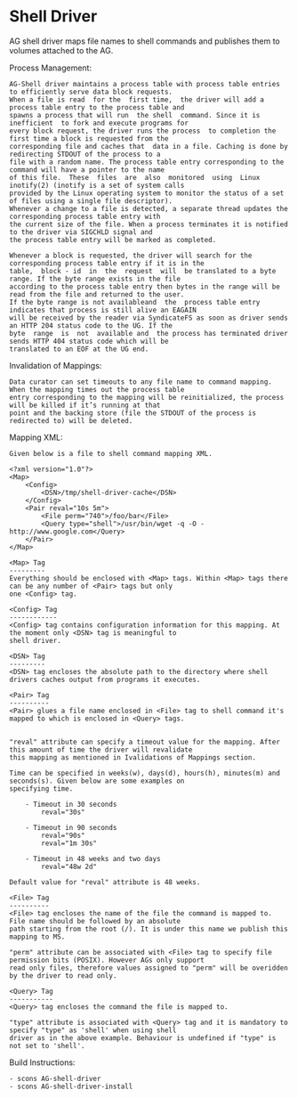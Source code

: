 Shell Driver
============

AG shell driver maps file names to shell commands and publishes them to volumes attached to the AG.

Process Management:

    AG-Shell driver maintains a process table with process table entries to efficiently serve data block requests. 
    When a file is read  for the  first time,  the driver will add a process table entry to the process table and 
    spawns a process that will run  the shell  command. Since it is inefficient  to fork and execute programs for 
    every block request, the driver runs the process  to completion the  first time a block is requested from the 
    corresponding file and caches that  data in a file. Caching is done by redirecting STDOUT of the process to a 
    file with a random name. The process table entry corresponding to the command will have a pointer to the name 
    of this file.  These  files  are  also  monitored  using  Linux  inotify(2) (inotify is a set of system calls 
    provided by the Linux operating system to monitor the status of a set of files using a single file descriptor). 
    Whenever a change to a file is detected, a separate thread updates the corresponding process table entry with 
    the current size of the file. When a process terminates it is notified to the driver via SIGCHLD signal and 
    the process table entry will be marked as completed. 
    
    Whenever a block is requested, the driver will search for the corresponding process table entry if it is in the 
    table,  block - id  in  the  request  will  be translated to a byte range. If the byte range exists in the file 
    according to the process table entry then bytes in the range will be read from the file and returned to the user. 
    If the byte range is not availableand  the  process table entry indicates that process is still alive an EAGAIN
    will be received by the reader via SyndicateFS as soon as driver sends an HTTP 204 status code to the UG. If the
    byte  range  is  not  available and  the process has terminated driver sends HTTP 404 status code which will be 
    translated to an EOF at the UG end. 

Invalidation of Mappings:

    Data curator can set timeouts to any file name to command mapping. When the mapping times out the process table 
    entry corresponding to the mapping will be reinitialized, the process will be killed if it’s running at that 
    point and the backing store (file the STDOUT of the process is redirected to) will be deleted. 


Mapping XML:

    Given below is a file to shell command mapping XML.
    
    <?xml version="1.0"?>
    <Map>
        <Config>
            <DSN>/tmp/shell-driver-cache</DSN>
        </Config>
        <Pair reval="10s 5m">
            <File perm="740">/foo/bar</File>
            <Query type="shell">/usr/bin/wget -q -O - http://www.google.com</Query>
        </Pair>
    </Map>
    
    <Map> Tag
    ---------
    Everything should be enclosed with <Map> tags. Within <Map> tags there can be any number of <Pair> tags but only
    one <Config> tag.

    <Config> Tag
    ------------
    <Config> tag contains configuration information for this mapping. At the moment only <DSN> tag is meaningful to
    shell driver.
    
    <DSN> Tag
    ---------
    <DSN> tag encloses the absolute path to the directory where shell drivers caches output from programs it executes. 

    <Pair> Tag
    ----------
    <Pair> glues a file name enclosed in <File> tag to shell command it's mapped to which is enclosed in <Query> tags.
    

    "reval" attribute can specify a timeout value for the mapping. After this amount of time the driver will revalidate 
    this mapping as mentioned in Ivalidations of Mappings section.

    Time can be specified in weeks(w), days(d), hours(h), minutes(m) and seconds(s). Given below are some examples on
    specifying time.

        - Timeout in 30 seconds
            reval="30s"

        - Timeout in 90 seconds
            reval="90s"
            reval="1m 30s"

        - Timeout in 48 weeks and two days
            reval="48w 2d"

    Default value for "reval" attribute is 48 weeks.
    
    <File> Tag
    ----------
    <File> tag encloses the name of the file the command is mapped to. File name should be followed by an absolute 
    path starting from the root (/). It is under this name we publish this mapping to MS.

    "perm" attribute can be associated with <File> tag to specify file permission bits (POSIX). However AGs only support
    read only files, therefore values assigned to "perm" will be overidden by the driver to read only.
    
    <Query> Tag
    -----------
    <Query> tag encloses the command the file is mapped to.
    
    "type" attribute is associated with <Query> tag and it is mandatory to specify "type" as 'shell' when using shell
    driver as in the above example. Behaviour is undefined if "type" is not set to 'shell'.

Build Instructions:

    - scons AG-shell-driver
    - scons AG-shell-driver-install
        
